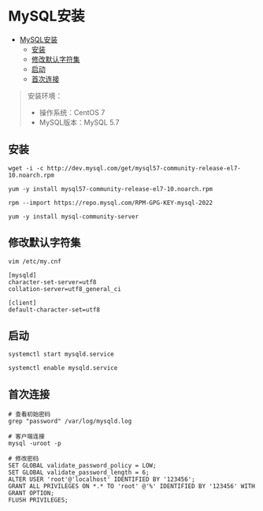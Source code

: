 # MySQL安装

- [MySQL安装](#mysql安装)
  - [安装](#安装)
  - [修改默认字符集](#修改默认字符集)
  - [启动](#启动)
  - [首次连接](#首次连接)

> 安装环境：
>
> - 操作系统：CentOS 7
> - MySQL版本：MySQL 5.7

## 安装

```shell
wget -i -c http://dev.mysql.com/get/mysql57-community-release-el7-10.noarch.rpm

yum -y install mysql57-community-release-el7-10.noarch.rpm

rpm --import https://repo.mysql.com/RPM-GPG-KEY-mysql-2022

yum -y install mysql-community-server
```

## 修改默认字符集

```shell
vim /etc/my.cnf

[mysqld]
character-set-server=utf8
collation-server=utf8_general_ci

[client]
default-character-set=utf8
```

## 启动

```shell
systemctl start mysqld.service

systemctl enable mysqld.service
```

## 首次连接

```shell
# 查看初始密码
grep "password" /var/log/mysqld.log

# 客户端连接
mysql -uroot -p

# 修改密码
SET GLOBAL validate_password_policy = LOW;
SET GLOBAL validate_password_length = 6;
ALTER USER 'root'@'localhost' IDENTIFIED BY '123456';
GRANT ALL PRIVILEGES ON *.* TO 'root' @'%' IDENTIFIED BY '123456' WITH GRANT OPTION;
FLUSH PRIVILEGES;
```
